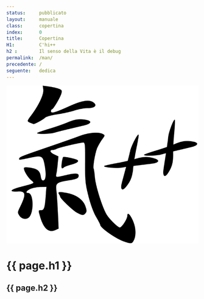 ```yaml
---
status:     pubblicato
layout:     manuale
class:      copertina
index:      0
title:      Copertina
H1:         C'hi++
h2 :        Il senso della Vita è il debug
permalink:  /man/
precedente: /
seguente:   dedica
---
```


<img class="logo" 
    alt="C'hi++" 
    title="C'hi plus plus" 
    src="/assets/img/chi-plus-plus.png">
<div class="box titoli">
    <h1>{{ page.h1 }}</h1>
    <h2>{{ page.h2 }}</h2>        
</div>
